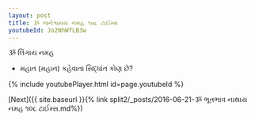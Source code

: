 ```yaml
---
layout: post
title: ૐ જનેશ્વરાય નમહ ૧૦૮ ટાઈમ્સ
youtubeId: Jo2NhWfLB3w
---
```

 
 
 ૐ લિંગાય નમહ  
 
 -  મહાત (મહાન) કહેવાતા સિદ્ધાંત કોણ છે? 
 
  
 
  
 
 
 
 
 
 


{% include youtubePlayer.html id=page.youtubeId %}
 
[Next]({{ site.baseurl }}{% link  split2/_posts/2016-06-21-ૐ ભૂતભાવ નાથાય નમહ ૧૦૮ ટાઈમ્સ.md%})
 
